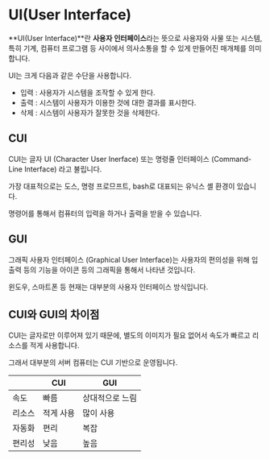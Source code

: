 # UI(User Interface)

**UI(User Interface)**란 **사용자 인터페이스**라는 뜻으로 사용자와 사물 또는 시스템, 특히 기계, 컴퓨터 프로그램 등 사이에서 의사소통을 할 수 있게 만들어진 매개체를 의미합니다.

UI는 크게 다음과 같은 수단을 사용합니다.

- 입력 : 사용자가 시스템을 조작할 수 있게 한다.
- 출력 : 시스템이 사용자가 이용한 것에 대한 결과를 표시한다.
- 삭제 : 시스템이 사용자가 잘못한 것을 삭제한다.

## CUI

CUI는 글자 UI (Character User Inerface) 또는 명령줄 인터페이스 (Command-Line Interface) 라고 불립니다.

가장 대표적으로는 도스, 명령 프로므프트, bash로 대표되는 유닉스 셸 환경이 있습니다.

명령어를 통해서 컴퓨터의 입력을 하거나 출력을 받을 수 있습니다.

## GUI

그래픽 사용자 인터페이스 (Graphical User Interface)는 사용자의 편의성을 위해 입출력 등의 기능을 아이콘 등의 그래픽을 통해서 나타낸 것입니다.

윈도우, 스마트폰 등 현재는 대부분의 사용자 인터페이스 방식입니다.

## CUI와 GUI의 차이점

CUI는 글자로만 이루어져 있기 때문에, 별도의 이미지가 필요 없어서 속도가 빠르고 리소스를 적게 사용합니다.

그래서 대부분의 서버 컴퓨터는 CUI 기반으로 운영됩니다.

|  | CUI | GUI |
| --- | --- | --- |
| 속도 | 빠름 | 상대적으로 느림 |
| 리소스 | 적게 사용 | 많이 사용 |
| 자동화 | 편리 | 복잡 |
| 편리성 | 낮음 | 높음 |